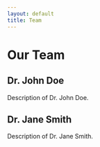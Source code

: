 ```yaml
---
layout: default
title: Team
---
```


# Our Team

## Dr. John Doe

Description of Dr. John Doe.

## Dr. Jane Smith

Description of Dr. Jane Smith.

